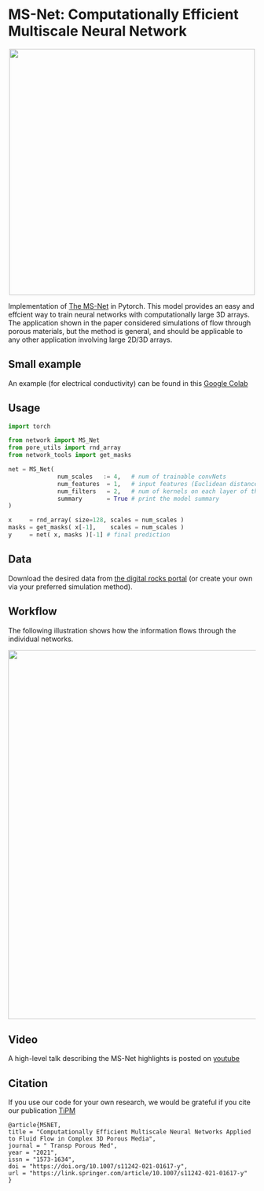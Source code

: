 # MS-Net: Computationally Efficient Multiscale Neural Network 
<p align="center">
<img src="./images/fig1.png" width="500px"></img>
</p>
Implementation of <a href="https://link.springer.com/article/10.1007/s11242-021-01617-y">The MS-Net</a> in Pytorch. This model provides an easy and effcient way to train neural networks with computationally large 3D arrays. The application shown in the paper considered simulations of flow through porous materials, but the method is general, and should be applicable to any other application involving large 2D/3D arrays.

## Small example
An example (for electrical conductivity) can be found in this <a href="https://colab.research.google.com/drive/1R-bMTYuNfhFNNnpIWecNa0lPWUCDRa_w?usp=sharing">Google Colab</a>


## Usage

```python
import torch

from network import MS_Net
from pore_utils import rnd_array
from network_tools import get_masks

net = MS_Net( 
              num_scales   := 4,   # num of trainable convNets
              num_features  = 1,   # input features (Euclidean distance, etc)
              num_filters   = 2,   # num of kernels on each layer of the finest model (most expensive)
              summary       = True # print the model summary
)

x     = rnd_array( size=128, scales = num_scales )
masks = get_masks( x[-1],    scales = num_scales )
y     = net( x, masks )[-1] # final prediction
```

## Data

Download the desired data from [the digital rocks portal](https://www.digitalrocksportal.org/projects/372) (or create your own via your preferred simulation method).

## Workflow
The following illustration shows how the information flows through the individual networks.

<p align="center">
<img src="./images/flowchart.png" width="750px"></img>
</p>

## Video
A high-level talk describing the MS-Net highlights is posted on [youtube](https://www.youtube.com/watch?v=DCXSdEDJE0E)

## Citation
If you use our code for your own research, we would be grateful if you cite our publication
[TiPM](https://link.springer.com/article/10.1007/s11242-021-01617-y)
```
@article{MSNET,
title = "Computationally Efficient Multiscale Neural Networks Applied to Fluid Flow in Complex 3D Porous Media",
journal = " Transp Porous Med",
year = "2021",
issn = "1573-1634",
doi = "https://doi.org/10.1007/s11242-021-01617-y",
url = "https://link.springer.com/article/10.1007/s11242-021-01617-y"
}
```

